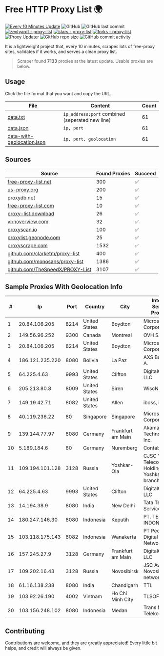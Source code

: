 
# Free HTTP Proxy List 🌍

[![Every 10 Minutes Update](https://github.com/mertguvencli/http-proxy-list/actions/workflows/main.yml/badge.svg?branch=main)](https://github.com/mertguvencli/http-proxy-list/actions/workflows/main.yml)
![GitHub](https://img.shields.io/github/license/mertguvencli/http-proxy-list)
![GitHub last commit](https://img.shields.io/github/last-commit/mertguvencli/http-proxy-list)
[![zevtyardt - proxy-list](https://img.shields.io/static/v1?label=zevtyardt&message=proxy-list&color=blue&logo=github)](https://github.com/zevtyardt/proxy-list "Go to GitHub repo")
[![stars - proxy-list](https://img.shields.io/github/stars/zevtyardt/proxy-list?style=social)](https://github.com/zevtyardt/proxy-list)
[![forks - proxy-list](https://img.shields.io/github/forks/zevtyardt/proxy-list?style=social)](https://github.com/zevtyardt/proxy-list)
[![Proxy Updater](https://github.com/zevtyardt/proxy-list/workflows/Proxy%20Updater/badge.svg)](https://github.com/zevtyardt/proxy-list/actions?query=workflow:"Proxy+Updater")
![GitHub repo size](https://img.shields.io/github/repo-size/zevtyardt/proxy-list)
[![GitHub commit activity](https://img.shields.io/github/commit-activity/m/zevtyardt/proxy-list?logo=commits)](https://github.com/zevtyardt/proxy-list/commits/main)

It is a lightweight project that, every 10 minutes, scrapes lots of free-proxy sites, validates if it works, and serves a clean proxy list.

> Scraper found **7133** proxies at the latest update. Usable proxies are below.

## Usage

Click the file format that you want and copy the URL.

|File|Content|Count|
|----|-------|-----|
|[data.txt](https://raw.githubusercontent.com/mertguvencli/http-proxy-list/main/proxy-list/data.txt)|`ip_address:port` combined (seperated new line)|61|
|[data.json](https://raw.githubusercontent.com/mertguvencli/http-proxy-list/main/proxy-list/data.json)|`ip, port`|61|
|[data-with-geolocation.json](https://raw.githubusercontent.com/mertguvencli/http-proxy-list/main/proxy-list/data-with-geolocation.json)|`ip, port, geolocation`|61|

## Sources

|Source|Found Proxies|Succeed|
|------|-------------|-------|
|[free-proxy-list.net](https://free-proxy-list.net)|300|✅|
|[us-proxy.org](https://www.us-proxy.org)|200|✅|
|[proxydb.net](http://proxydb.net)|15|✅|
|[free-proxy-list.com](https://free-proxy-list.com/?page=&port=&type%5B%5D=http&type%5B%5D=https&up_time=0&search=Search)|10|✅|
|[proxy-list.download](https://www.proxy-list.download/HTTP)|26|✅|
|[vpnoverview.com](https://vpnoverview.com/privacy/anonymous-browsing/free-proxy-servers)|32|✅|
|[proxyscan.io](https://www.proxyscan.io)|100|✅|
|[proxylist.geonode.com](https://proxylist.geonode.com/api/proxy-list?limit=300&page=1&sort_by=lastChecked&sort_type=desc&protocols=http,https)|25|✅|
|[proxyscrape.com](https://api.proxyscrape.com/v2/?request=displayproxies&protocol=http&timeout=10000&country=all&ssl=all&anonymity=all)|1532|✅|
|[github.com/clarketm/proxy-list](https://raw.githubusercontent.com/clarketm/proxy-list/master/proxy-list-raw.txt)|400|✅|
|[github.com/monosans/proxy-list](https://raw.githubusercontent.com/monosans/proxy-list/main/proxies/http.txt)|1386|✅|
|[github.com/TheSpeedX/PROXY-List](https://raw.githubusercontent.com/TheSpeedX/PROXY-List/master/http.txt)|3107|✅|


## Sample Proxies With Geolocation Info

|#|Ip|Port|Country|City|Internet Service Provider|
|-|--|----|-------|----|-------------------------|
|1|20.84.106.205|8214|United States|Boydton|Microsoft Corporation|
|2|149.56.96.252|9300|Canada|Montreal|OVH SAS|
|3|20.84.106.205|8214|United States|Boydton|Microsoft Corporation|
|4|186.121.235.220|8080|Bolivia|La Paz|AXS Bolivia S. A.|
|5|64.225.4.63|9993|United States|Clifton|DigitalOcean, LLC|
|6|205.213.80.8|8009|United States|Siren|WiscNet|
|7|149.19.42.71|8082|United States|Allen|iboss, inc|
|8|40.119.236.22|80|Singapore|Singapore|Microsoft Corporation|
|9|139.144.77.97|8080|Germany|Frankfurt am Main|Akamai Technologies, Inc.|
|10|5.189.184.6|80|Germany|Nuremberg|Contabo GmbH|
|11|109.194.101.128|3128|Russia|Yoshkar-Ola|CJSC "ER-Telecom Holding" Yoshkar-Ola branch|
|12|64.225.4.63|9993|United States|Clifton|DigitalOcean, LLC|
|13|14.194.38.9|8080|India|New Delhi|Tata Tele Services GSM|
|14|180.247.146.30|8080|Indonesia|Keputih|PT. TELKOM INDONESIA|
|15|103.118.175.143|8082|Indonesia|Wanakerta|PT Pedjoeang Digital Networks|
|16|157.245.27.9|3128|Germany|Frankfurt am Main|DigitalOcean, LLC|
|17|109.202.16.43|3128|Russia|Novosibirsk|JSC Avantel. Novosibirsk network|
|18|61.16.138.238|8080|India|Chandigarh|TTL|
|19|103.92.26.190|4002|Vietnam|Ho Chi Minh City|TLSOFT|
|20|103.156.248.102|8080|Indonesia|Medan|Trans Media Telekomunikasi|



## Contributing

Contributions are welcome, and they are greatly appreciated! Every
little bit helps, and credit will always be given.

